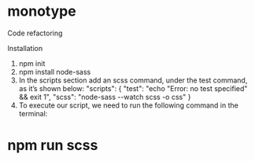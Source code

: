 # monotype
Code refactoring 

Installation
1. npm init
2. npm install node-sass
3. In the scripts section add an scss command, under the test command, as it’s shown below:
    "scripts": {
      "test": "echo \"Error: no test specified\" && exit 1",
      "scss": "node-sass --watch scss -o css"
    }
4. To execute our script, we need to run the following command in the terminal: 
  # npm run scss
  
